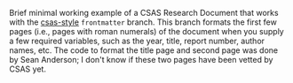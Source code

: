 Brief minimal working example of a CSAS Research Document that works with the [csas-style](https://github.com/grinnellm/csas-style) `frontmatter` branch.
This branch formats the first few pages (i.e., pages with roman numerals) of the document when you supply a few required variables, such as the year, title, report number, author names, etc.
The code to format the title page and second page was done by Sean Anderson; I don't know if these two pages have been vetted by CSAS yet. 